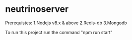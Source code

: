 # neutrinoserver

Prerequistes:
1.Nodejs v8.x & above
2.Redis-db
3.Mongodb

To run this project run the command "npm run start"
